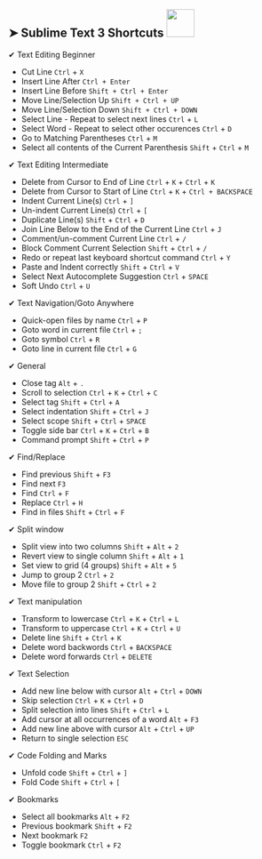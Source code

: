 ## ➤ Sublime Text 3 Shortcuts <img src="https://media.giphy.com/media/UWt0rhp21JgLwoeFQP/giphy.gif" width="50">



✔ Text Editing Beginner

* Cut Line  ```Ctrl``` + ```X```
* Insert Line After ``Ctrl + Enter``
* Insert Line Before ``Shift + Ctrl + Enter``
* Move Line/Selection Up ``Shift + Ctrl + UP``
* Move Line/Selection Down ``Shift + Ctrl + DOWN``
* Select Line - Repeat to select next lines ```Ctrl``` + ```L```
* Select Word - Repeat to select other occurences ```Ctrl``` + ```D```
* Go to Matching Parentheses  ```Ctrl``` + ```M```
* Select all contents of the Current Parenthesis  ```Shift``` + ```Ctrl``` + ```M```


✔ Text Editing Intermediate

* Delete from Cursor to End of Line  ```Ctrl``` + ```K``` + ```Ctrl``` + ```K```
* Delete from Cursor to Start of Line  ```Ctrl``` + ```K``` + ``Ctrl + BACKSPACE``
* Indent Current Line(s)  ```Ctrl``` + ```]```
* Un-indent Current Line(s)  ```Ctrl``` + ```[```
* Duplicate Line(s)  ```Shift``` + ```Ctrl``` + ```D```
* Join Line Below to the End of the Current Line  ```Ctrl``` + ```J```
* Comment/un-comment Current Line  ```Ctrl``` + ```/```
* Block Comment Current Selection  ```Shift``` + ```Ctrl``` + ```/```
* Redo or repeat last keyboard shortcut command  ```Ctrl``` + ```Y```
* Paste and Indent correctly  ```Shift``` + ```Ctrl``` + ```V```
* Select Next Autocomplete Suggestion  ```Ctrl``` + ```SPACE```
* Soft Undo  ```Ctrl``` + ```U```

✔ Text Navigation/Goto Anywhere

* Quick-open files by name  ```Ctrl``` + ```P```
* Goto word in current file  ```Ctrl``` + ```;```
* Goto symbol  ```Ctrl``` + ```R```
* Goto line in current file  ```Ctrl``` + ```G```

✔ General

* Close tag ```Alt``` + ```.```
* Scroll to selection  ```Ctrl``` + ```K``` + ```Ctrl``` + ```C```
* Select tag  ```Shift``` + ```Ctrl``` + ```A```
* Select indentation  ```Shift``` + ```Ctrl``` + ```J```
* Select scope  ```Shift``` + ```Ctrl``` + ```SPACE```
* Toggle side bar  ```Ctrl``` + ```K``` + ```Ctrl``` + ```B```
* Command prompt  ```Shift``` + ```Ctrl``` + ```P```

✔ Find/Replace

* Find previous  ```Shift``` + ```F3```
* Find next  ```F3```
* Find  ```Ctrl``` + ```F```
* Replace  ```Ctrl``` + ```H```
* Find in files  ```Shift``` + ```Ctrl``` + ```F```

✔ Split window

* Split view into two columns  ```Shift``` + ```Alt``` + ```2```
* Revert view to single column  ```Shift``` + ```Alt``` + ```1```
* Set view to grid (4 groups)  ```Shift``` + ```Alt``` + ```5```
* Jump to group 2  ```Ctrl``` + ```2```
* Move file to group 2  ```Shift``` + ```Ctrl``` + ```2```

✔ Text manipulation

* Transform to lowercase  ```Ctrl``` + ```K``` + ```Ctrl``` + ```L```
* Transform to uppercase  ```Ctrl``` + ```K``` + ```Ctrl``` + ```U```
* Delete line  ```Shift``` + ```Ctrl``` + ```K```
* Delete word backwords  ```Ctrl``` + ```BACKSPACE```
* Delete word forwards  ```Ctrl``` + ```DELETE```

✔ Text Selection

* Add new line below with cursor  ```Alt``` + ```Ctrl``` + ```DOWN```
* Skip selection  ```Ctrl``` + ```K``` + ```Ctrl``` + ```D```
* Split selection into lines  ```Shift``` + ```Ctrl``` + ```L```
* Add cursor at all occurrences of a word  ```Alt``` + ```F3```
* Add new line above with cursor  ```Alt``` + ```Ctrl``` + ```UP```
* Return to single selection  ```ESC```

✔ Code Folding and Marks

* Unfold code  ```Shift``` + ```Ctrl``` + ```]```
* Fold Code ```Shift``` + ```Ctrl``` + ```[```

✔ Bookmarks

* Select all bookmarks  ```Alt``` + ```F2```
* Previous bookmark  ```Shift``` + ```F2```
* Next bookmark  ```F2```
* Toggle bookmark  ```Ctrl``` + ```F2```

